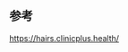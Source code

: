 ## 参考

<a href="https://hairs.clinicplus.health/" target="_blank">https://hairs.clinicplus.health/</a>
